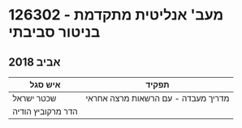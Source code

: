 # 126302 - מעב' אנליטית מתקדמת בניטור סביבתי

## אביב 2018

| איש סגל | תפקיד |
| ---- | ---- |
| שכטר ישראל | מדריך מעבדה - עם הרשאות מרצה אחראי |
| הדר מרקוביץ הודיה |  |

